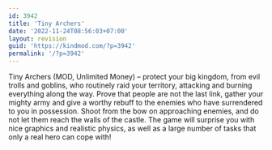 ```yaml
---
id: 3942
title: 'Tiny Archers'
date: '2022-11-24T08:56:03+07:00'
layout: revision
guid: 'https://kindmod.com/?p=3942'
permalink: '/?p=3942'
---
```


Tiny Archers (MOD, Unlimited Money) – protect your big kingdom, from evil trolls and goblins, who routinely raid your territory, attacking and burning everything along the way. Prove that people are not the last link, gather your mighty army and give a worthy rebuff to the enemies who have surrendered to you in possession. Shoot from the bow on approaching enemies, and do not let them reach the walls of the castle. The game will surprise you with nice graphics and realistic physics, as well as a large number of tasks that only a real hero can cope with!